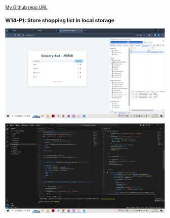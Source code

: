 
[My Github repo URL](https://github.com/209410124/1121-wp1-demo-209410124)

### W14-P1: Store shopping list in local storage
 
![](w14-p1-1.png)
 
![](w14-p1-2.png)